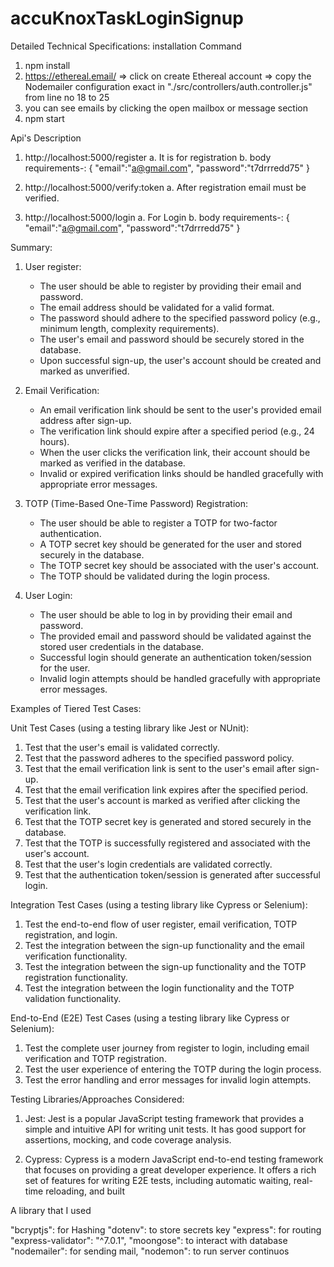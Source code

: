 # accuKnoxTaskLoginSignup
Detailed Technical Specifications:
installation Command
1. npm install
2. https://ethereal.email/ => click on create Ethereal account => copy the Nodemailer configuration      exact in "./src/controllers/auth.controller.js" from line no 18 to 25
3. you can see emails by clicking the open mailbox or message section
4. npm start



Api's Description

1. http://localhost:5000/register
a. It is for registration 
b. body requirements-: 
       {
            "email":"a@gmail.com",
            "password":"t7drrredd75"
        }
2. http://localhost:5000/verify:token
a. After registration email must be verified.

3. http://localhost:5000/login
a. For Login 
b. body requirements-: 
       {
            "email":"a@gmail.com",
            "password":"t7drrredd75"
        }


Summary: 

1. User register:
   - The user should be able to register by providing their email and password.
   - The email address should be validated for a valid format.
   - The password should adhere to the specified password policy (e.g., minimum length, complexity requirements).
   - The user's email and password should be securely stored in the database.
   - Upon successful sign-up, the user's account should be created and marked as unverified.

2. Email Verification:
   - An email verification link should be sent to the user's provided email address after sign-up.
   - The verification link should expire after a specified period (e.g., 24 hours).
   - When the user clicks the verification link, their account should be marked as verified in the database.
   - Invalid or expired verification links should be handled gracefully with appropriate error messages.

3. TOTP (Time-Based One-Time Password) Registration:
   - The user should be able to register a TOTP for two-factor authentication.
   - A TOTP secret key should be generated for the user and stored securely in the database.
   - The TOTP secret key should be associated with the user's account.
   - The TOTP should be validated during the login process.

4. User Login:
   - The user should be able to log in by providing their email and password.
   - The provided email and password should be validated against the stored user credentials in the database.
   - Successful login should generate an authentication token/session for the user.
   - Invalid login attempts should be handled gracefully with appropriate error messages.

Examples of Tiered Test Cases:

Unit Test Cases (using a testing library like Jest or NUnit):
1. Test that the user's email is validated correctly.
2. Test that the password adheres to the specified password policy.
3. Test that the email verification link is sent to the user's email after sign-up.
4. Test that the email verification link expires after the specified period.
5. Test that the user's account is marked as verified after clicking the verification link.
6. Test that the TOTP secret key is generated and stored securely in the database.
7. Test that the TOTP is successfully registered and associated with the user's account.
8. Test that the user's login credentials are validated correctly.
9. Test that the authentication token/session is generated after successful login.

Integration Test Cases (using a testing library like Cypress or Selenium):
1. Test the end-to-end flow of user register, email verification, TOTP registration, and login.
2. Test the integration between the sign-up functionality and the email verification functionality.
3. Test the integration between the sign-up functionality and the TOTP registration functionality.
4. Test the integration between the login functionality and the TOTP validation functionality.

End-to-End (E2E) Test Cases (using a testing library like Cypress or Selenium):
1. Test the complete user journey from register to login, including email verification and TOTP registration.
2. Test the user experience of entering the TOTP during the login process.
3. Test the error handling and error messages for invalid login attempts.

Testing Libraries/Approaches Considered:

1. Jest: Jest is a popular JavaScript testing framework that provides a simple and intuitive API for writing unit tests. It has good support for assertions, mocking, and code coverage analysis.

2. Cypress: Cypress is a modern JavaScript end-to-end testing framework that focuses on providing a great developer experience. It offers a rich set of features for writing E2E tests, including automatic waiting, real-time reloading, and built






A library that I used

   "bcryptjs": for Hashing
    "dotenv":  to store secrets key 
    "express":  for routing
    "express-validator": "^7.0.1",
    "moongose": to interact with database
    "nodemailer": for sending mail,
    "nodemon": to run server continuos
